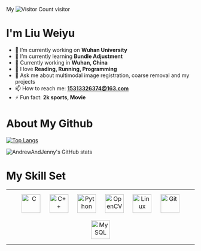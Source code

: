 My ![Visitor Count](https://profile-counter.glitch.me/AndrewAndJenny/count.svg) visitor

# I'm Liu Weiyu

- 🔭 I’m currently working on **Wuhan University**
- 🌱 I’m currently learning **Bundle Adjustment**
- 👯 Currently working in **Wuhan, China**
- 🤔 I love **Reading, Running, Programming**
- 💬 Ask me about multimodal image registration, coarse removal and my projects
- 📫 How to reach me: **15313326374@163.com**
- ⚡ Fun fact: **2k sports, Movie**

# About My Github

[![Top Langs](https://github-readme-stats.vercel.app/api/top-langs/?username=AndrewAndJenny&layout=compact)](https://github.com/AndrewAndJenny/github-readme-stats)

![AndrewAndJenny's GitHub stats](https://github-readme-stats.vercel.app/api?username=AndrewAndJenny&show_icons=true&theme=tokyonight)

# My Skill Set
<table><tr><td valign="top" width="33%">

<div align="center">  
<img style="margin: 10px" src="https://profilinator.rishav.dev/skills-assets/c-original.svg" alt="C" height="50" />  
<img style="margin: 10px" src="https://profilinator.rishav.dev/skills-assets/cplusplus-original.svg" alt="C++" height="50" />  
<img style="margin: 10px" src="https://profilinator.rishav.dev/skills-assets/python-original.svg" alt="Python" height="50" /> 
<img style="margin: 10px" src="https://profilinator.rishav.dev/skills-assets/opencv-icon.svg" alt="OpenCV" height="50" />  
<img style="margin: 10px" src="https://profilinator.rishav.dev/skills-assets/linux-original.svg" alt="Linux" height="50" />  
<img style="margin: 10px" src="https://profilinator.rishav.dev/skills-assets/git-scm-icon.svg" alt="Git" height="50" />  
<img style="margin: 10px" src="https://profilinator.rishav.dev/skills-assets/mysql-original-wordmark.svg" alt="MySQL" height="50" />  
 
</div>

</td></tr></table>  

<br/>  
